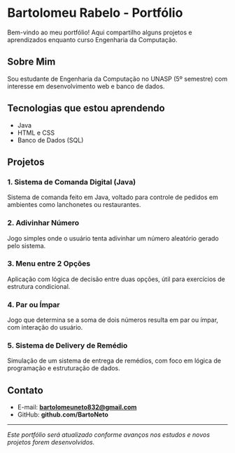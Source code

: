 # Bartolomeu Rabelo - Portfólio

Bem-vindo ao meu portfólio! Aqui compartilho alguns projetos e aprendizados enquanto curso Engenharia da Computação.

## Sobre Mim

Sou estudante de Engenharia da Computação no UNASP (5º semestre) com interesse em desenvolvimento web e banco de dados.

## Tecnologias que estou aprendendo

- Java
- HTML e CSS
- Banco de Dados (SQL)

## Projetos
### 1. Sistema de Comanda Digital (Java)
Sistema de comanda feito em Java, voltado para controle de pedidos em ambientes como lanchonetes ou restaurantes.

### 2. Adivinhar Número
Jogo simples onde o usuário tenta adivinhar um número aleatório gerado pelo sistema.

### 3. Menu entre 2 Opções
Aplicação com lógica de decisão entre duas opções, útil para exercícios de estrutura condicional.

### 4. Par ou Ímpar
Jogo que determina se a soma de dois números resulta em par ou ímpar, com interação do usuário.

### 5. Sistema de Delivery de Remédio
Simulação de um sistema de entrega de remédios, com foco em lógica de programação e estruturação de dados.


## Contato

- E-mail: **bartolomeuneto832@gmail.com**
- GitHub: **github.com/BartoNeto**

---

*Este portfólio será atualizado conforme avanços nos estudos e novos projetos forem desenvolvidos.*
